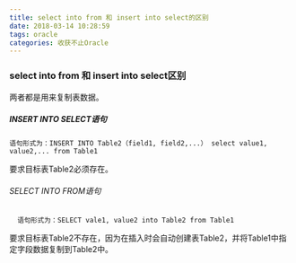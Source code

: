 ```yaml
---
title: select into from 和 insert into select的区别
date: 2018-03-14 10:28:59
tags: oracle
categories: 收获不止Oracle
---
```



### select into from 和 insert into select区别

两者都是用来复制表数据。


##### INSERT INTO SELECT语句
    语句形式为：INSERT INTO Table2（field1, field2,...） select value1, value2,... from Table1
要求目标表Table2必须存在。


###### SELECT INTO FROM语句

      语句形式为：SELECT vale1, value2 into Table2 from Table1

要求目标表Table2不存在，因为在插入时会自动创建表Table2，并将Table1中指定字段数据复制到Table2中。